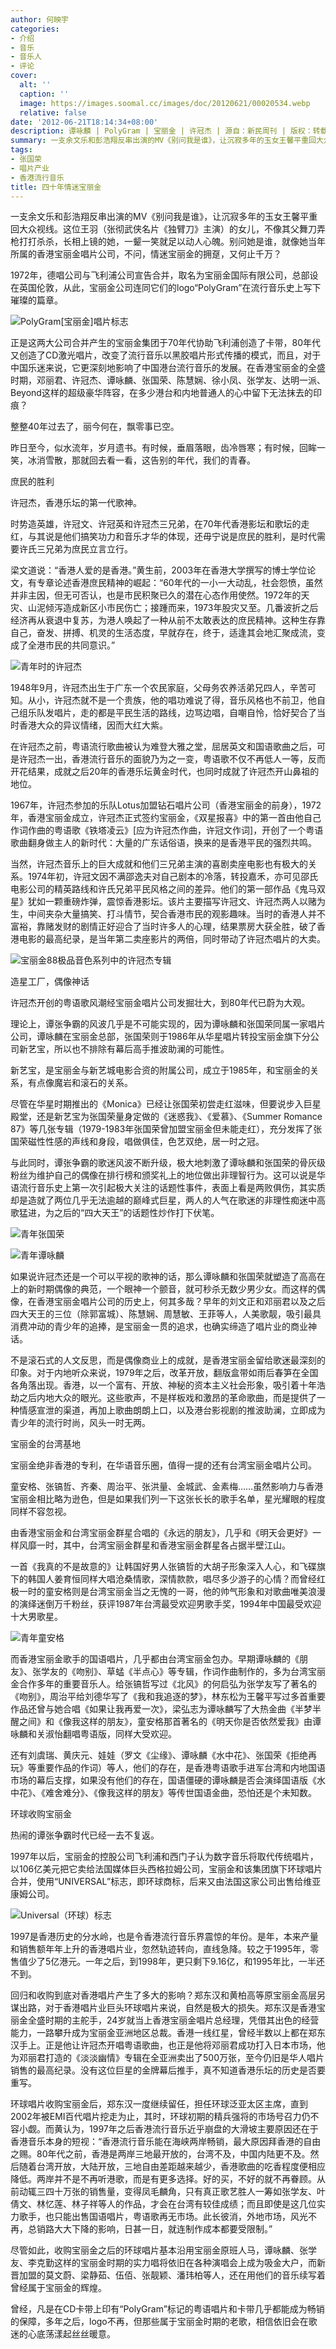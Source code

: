 ```yaml
---
author: 何映宇
categories:
- 介绍
- 音乐
- 音乐人
- 评论
cover:
  alt: ''
  caption: ''
  image: https://images.soomal.cc/images/doc/20120621/00020534.webp
  relative: false
date: '2012-06-21T18:14:34+08:00'
description: 谭咏麟 | PolyGram | 宝丽金 | 许冠杰 | 源自：新民周刊 | 版权：转载 |  平均/总评分：08.50/102
summary: 一支余文乐和彭浩翔反串出演的MV《别问我是谁》，让沉寂多年的玉女王馨平重回大众视线。这位王羽（张彻武侠名片《独臂刀》主演）的女儿，不像其父舞刀弄枪打打杀杀，长相上镜的她，一颦一笑就足以动人心魄。别问她是谁，就像她当年所属的香港宝丽金唱片公司，不问，情迷宝丽金的拥趸，又何止千万？
tags:
- 张国荣
- 唱片产业
- 香港流行音乐
title: 四十年情迷宝丽金
---
```


一支余文乐和彭浩翔反串出演的MV《别问我是谁》，让沉寂多年的玉女王馨平重回大众视线。这位王羽（张彻武侠名片《独臂刀》主演）的女儿，不像其父舞刀弄枪打打杀杀，长相上镜的她，一颦一笑就足以动人心魄。别问她是谁，就像她当年所属的香港宝丽金唱片公司，不问，情迷宝丽金的拥趸，又何止千万？

1972年，德唱公司与飞利浦公司宣告合并，取名为宝丽金国际有限公司，总部设在英国伦敦，从此，宝丽金公司连同它们的logo“PolyGram”在流行音乐史上写下璀璨的篇章。

![PolyGram[宝丽金]唱片标志](https://images.soomal.cc/images/doc/20120621/00020534.webp)





正是这两大公司合并产生的宝丽金集团于70年代协助飞利浦创造了卡带，80年代又创造了CD激光唱片，改变了流行音乐以黑胶唱片形式传播的模式，而且，对于中国乐迷来说，它更深刻地影响了中国港台流行音乐的发展。在香港宝丽金的全盛时期，邓丽君、许冠杰、谭咏麟、张国荣、陈慧娴、徐小凤、张学友、达明一派、Beyond这样的超级豪华阵容，在多少港台和内地普通人的心中留下无法抹去的印痕？

整整40年过去了，丽今何在，飘零事已空。

昨日至今，似水流年，岁月遗书。有时候，垂眉落眼，齿冷唇寒；有时候，回眸一笑，冰消雪散，那就回去看一看，这告别的年代，我们的青春。

庶民的胜利

许冠杰，香港乐坛的第一代歌神。

时势造英雄，许冠文、许冠英和许冠杰三兄弟，在70年代香港影坛和歌坛的走红，与其说是他们搞笑功力和音乐才华的体现，还毋宁说是庶民的胜利，是时代需要许氏三兄弟为庶民立言立行。

梁文道说：“香港人爱的是香港。”黄生前，2003年在香港大学撰写的博士学位论文，有专章论述香港庶民精神的崛起：“60年代的一小一大动乱，社会怨愤，虽然并非主因，但无可否认，也是市民积聚已久的潜在心态作用使然。1972年的天灾、山泥倾泻造成新区小市民伤亡；接踵而来，1973年股灾又至。几番波折之后经济再从衰退中复苏，为港人唤起了一种从前不太敢表达的庶民精神。这种生存靠自己，奋发、拼搏、机灵的生活态度，早就存在，终于，适逢其会地汇聚成流，变成了全港市民的共同意识。”

![青年时的许冠杰](https://images.soomal.cc/images/doc/20120621/00020535.webp)





1948年9月，许冠杰出生于广东一个农民家庭，父母务农养活弟兄四人，辛苦可知。从小，许冠杰就不是一个贵族，他的唱功难说了得，音乐风格也不前卫，他自己组乐队发唱片，走的都是平民生活的路线，边骂边唱，自嘲自怜，恰好契合了当时香港大众的异议情绪，因而大红大紫。

在许冠杰之前，粤语流行歌曲被认为难登大雅之堂，屈居英文和国语歌曲之后，可是许冠杰一出，香港流行音乐的面貌乃为之一变，粤语歌不仅不再低人一等，反而开花结果，成就之后20年的香港乐坛黄金时代，也同时成就了许冠杰开山鼻祖的地位。

1967年，许冠杰参加的乐队Lotus加盟钻石唱片公司（香港宝丽金的前身），1972年，香港宝丽金成立，许冠杰正式签约宝丽金，《双星报喜》中的第一首由他自己作词作曲的粤语歌《铁塔凌云》[应为许冠杰作曲，许冠文作词]，开创了一个粤语歌曲翻身做主人的新时代：大量的广东话俗语，换来的是香港平民的强烈共鸣。

当然，许冠杰音乐上的巨大成就和他们三兄弟主演的喜剧卖座电影也有极大的关系。1974年初，许冠文因不满邵逸夫对自己剧本的冷落，转投嘉禾，亦可见邵氏电影公司的精英路线和许氏兄弟平民风格之间的差异。他们的第一部作品《鬼马双星》犹如一颗重磅炸弹，震惊香港影坛。该片主要描写许冠文、许冠杰两人以赌为生，中间夹杂大量搞笑、打斗情节，契合香港市民的观影趣味。当时的香港人并不富裕，靠赌发财的剧情正好迎合了当时许多人的心理，结果票房大获全胜，破了香港电影的最高纪录，是当年第二卖座影片的两倍，同时带动了许冠杰唱片的大卖。

![宝丽金88极品音色系列中的许冠杰专辑](https://images.soomal.cc/images/doc/20120621/00020536.webp)





造星工厂，偶像神话

许冠杰开创的粤语歌风潮经宝丽金唱片公司发掘壮大，到80年代已蔚为大观。

理论上，谭张争霸的风波几乎是不可能实现的，因为谭咏麟和张国荣同属一家唱片公司，谭咏麟在宝丽金总部，张国荣则于1986年从华星唱片转投宝丽金旗下分公司新艺宝，所以也不排除有幕后高手推波助澜的可能性。

新艺宝，是宝丽金与新艺城电影合资的附属公司，成立于1985年，和宝丽金的关系，有点像魔岩和滚石的关系。

尽管在华星时期推出的《Monica》已经让张国荣初尝走红滋味，但要说步入巨星殿堂，还是新艺宝为张国荣量身定做的《迷惑我》、《爱慕》、《Summer Romance 87》等几张专辑（1979-1983年张国荣曾加盟宝丽金但未能走红），充分发挥了张国荣磁性性感的声线和身段，唱做俱佳，色艺双绝，居一时之冠。

与此同时，谭张争霸的歌迷风波不断升级，极大地刺激了谭咏麟和张国荣的骨灰级粉丝为维护自己的偶像在排行榜和颁奖礼上的地位做出非理智行为。这可以说是华语流行音乐史上第一次引起极大关注的话题性事件，表面上看是两败俱伤，其实质却是造就了两位几乎无法逾越的巅峰式巨星，两人的人气在歌迷的非理性痴迷中高歌猛进，为之后的“四大天王”的话题性炒作打下伏笔。

![青年张国荣](https://images.soomal.cc/images/doc/20120621/00020538.webp)




![青年谭咏麟](https://images.soomal.cc/images/doc/20120621/00020537.webp)





如果说许冠杰还是一个可以平视的歌神的话，那么谭咏麟和张国荣就塑造了高高在上的新时期偶像的典范，一个眼神一个颤音，就可秒杀无数少男少女。而这样的偶像，在香港宝丽金唱片公司的历史上，何其多哉？早年的刘文正和邓丽君以及之后四大天王的三位（除郭富城）、陈慧娴、周慧敏、王菲等人，人美歌靓，吸引最具消费冲动的青少年的追捧，是宝丽金一贯的追求，也确实缔造了唱片业的商业神话。

不是滚石式的人文反思，而是偶像商业上的成就，是香港宝丽金留给歌迷最深刻的印象。对于内地听众来说，1979年之后，改革开放，翻版盒带如雨后春笋在全国各角落出现。香港，以一个富有、开放、神秘的资本主义社会形象，吸引着十年浩劫之后内地大众的眼光。这些歌声，不是样板戏和激昂的革命歌曲，而是提供了一种情感宣泄的渠道，再加上歌曲朗朗上口，以及港台影视剧的推波助澜，立即成为青少年的流行时尚，风头一时无两。

宝丽金的台湾基地

宝丽金绝非香港的专利，在华语音乐圈，值得一提的还有台湾宝丽金唱片公司。

童安格、张镐哲、齐秦、周治平、张洪量、金城武、金素梅……虽然影响力与香港宝丽金相比略为逊色，但是如果我们列一下这张长长的歌手名单，星光耀眼的程度同样不容忽视。

由香港宝丽金和台湾宝丽金群星合唱的《永远的朋友》，几乎和《明天会更好》一样风靡一时，其中，台湾宝丽金群星和香港宝丽金群星各占据半壁江山。

一首《我真的不是故意的》让韩国好男人张镐哲的大胡子形象深入人心，和飞碟旗下的韩国人姜育恒同样大唱沧桑情歌，深情款款，唱尽多少游子的心情？而曾经红极一时的童安格则是台湾宝丽金当之无愧的一哥，他的帅气形象和对歌曲唯美浪漫的演绎迷倒万千粉丝，获评1987年台湾最受欢迎男歌手奖，1994年中国最受欢迎十大男歌星。

![青年童安格](https://images.soomal.cc/images/doc/20120621/00020539.webp)





而香港宝丽金歌手的国语唱片，几乎都由台湾宝丽金包办。早期谭咏麟的《朋友》、张学友的《吻别》、草蜢《半点心》等专辑，作词作曲制作的，多为台湾宝丽金合作多年的重要音乐人。给张镐哲写过《北风》的何启弘为张学友写了著名的《吻别》，周治平给刘德华写了《我和我追逐的梦》，林东松为王馨平写过多首重要作品还曾与她合唱《如果让我再爱一次》，梁弘志为谭咏麟写了大热金曲《半梦半醒之间》和《像我这样的朋友》，童安格那首著名的《明天你是否依然爱我》由谭咏麟和关淑怡翻唱粤语版，同样大受欢迎。

还有刘虞瑞、黄庆元、娃娃（罗文《尘缘》、谭咏麟《水中花》、张国荣《拒绝再玩》等重要作品的作词）等人，他们的存在，是香港粤语歌手进军台湾和内地国语市场的幕后支撑，如果没有他们的存在，国语僵硬的谭咏麟是否会演绎国语版《水中花》、《难舍难分》、《像我这样的朋友》等传世国语金曲，恐怕还是个未知数。

环球收购宝丽金

热闹的谭张争霸时代已经一去不复返。

1997年以后，宝丽金的控股公司飞利浦和西门子认为数字音乐将取代传统唱片，以106亿美元把它卖给法国媒体巨头西格拉姆公司，宝丽金和该集团旗下环球唱片合并，使用“UNIVERSAL”标志，即环球商标，后来又由法国这家公司出售给维亚康姆公司。

![Universal（环球）标志](https://images.soomal.cc/images/doc/20111122/00015056.webp)





1997是香港历史的分水岭，也是令香港流行音乐界震惊的年份。是年，本来产量和销售额年年上升的香港唱片业，忽然轨迹转向，直线急降。较之于1995年，零售值少了5亿港元。一年之后，到1998年，更只剩下9.16亿，和1995年比，一半还不到。

回归和收购到底对香港唱片产生了多大的影响？郑东汉和黄柏高等原宝丽金高层另谋出路，对于香港唱片业巨头环球唱片来说，自然是极大的损失。郑东汉是香港宝丽金全盛时期的主舵手，24岁就当上香港宝丽金唱片总经理，凭借其出色的经营能力，一路攀升成为宝丽金亚洲地区总裁。香港一线红星，曾经半数以上都在郑东汉手上。正是他让许冠杰开唱粤语歌曲，也正是他将邓丽君成功打入日本市场，他为邓丽君打造的《淡淡幽情》专辑在全亚洲卖出了500万张，至今仍旧是华人唱片销售的最高纪录。没有这位巨星的金牌幕后推手，真不知道香港乐坛的历史是否要重写。

环球唱片收购宝丽金后，郑东汉一度继续留任，担任环球泛亚太区主席，直到2002年被EMI百代唱片挖走为止，其时，环球初期的精兵强将的市场号召力仍不容小觑。而黄认为，1997年之后香港流行音乐近乎崩盘的大滑坡主要原因还在于香港音乐本身的短视：“香港流行音乐能在海峡两岸畅销，最大原因拜香港的自由之赐。80年代之前，香港是两岸三地最开放的，台湾不及，中国内陆更不及。然后随着台湾开放，大陆开放，三地自由差距越来越少，香港歌曲的吃香程度便相应降低。两岸并不是不再听港歌，而是有更多选择。好的买，不好的就不再眷顾。从前动辄三四十万张的销售量，变得凤毛麟角，只有真正歌艺胜人一筹如张学友、叶倩文、林忆莲、林子祥等人的作品，才会在台湾有较佳成绩；而且即使是这几位实力歌手，也只能出售国语唱片，粤语歌再无市场。此长彼消，外地市场，风光不再，总销路大大下降的影响，日甚一日，就连制作成本都要受限制。”

尽管如此，收购宝丽金之后的环球唱片基本沿用宝丽金原班人马，谭咏麟、张学友、李克勤这样的宝丽金时期的实力唱将依旧在各种演唱会上成为吸金大户，而新晋加盟的莫文蔚、梁静茹、伍佰、张靓颖、潘玮柏等人，还在用他们的音乐续写着曾经属于宝丽金的辉煌。

曾经，凡是在CD卡带上印有“PolyGram”标记的粤语唱片和卡带几乎都能成为畅销的保障，多年之后，logo不再，但那些属于宝丽金时期的老歌，相信依旧会在歌迷的心底荡漾起丝丝暖意。